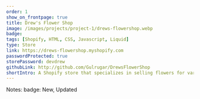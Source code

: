 ```yaml
---
order: 1
show_on_frontpage: true
title: Drew's Flower Shop
image: /images/projects/project-1/drews-flowershop.webp
badge:
tags: [Shopify, HTML, CSS, Javascript, Liquid]
type: Store
link: https://drews-flowershop.myshopify.com
passwordProtected: true
storePassword: devdrew
githubLink: http://github.com/Gulrugar/DrewsFlowerShop
shortIntro: A Shopify store that specializes in selling flowers for various occasions.
---
```


Notes:
badge: New, Updated
